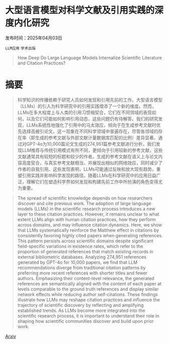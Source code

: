 # 大型语言模型对科学文献及引用实践的深度内化研究

发布时间：2025年04月03日

`LLM应用` `学术出版`

> How Deep Do Large Language Models Internalize Scientific Literature and Citation Practices?

# 摘要

> 科学知识的传播依赖于研究人员如何发现和引用先前的工作。大型语言模型（LLMs）的引入为科学研究中的引用实践增添了一个新的维度。然而，LLMs在多大程度上与人类的引用习惯相契合，它们在不同领域的表现如何，以及它们可能如何影响引用动态，这些问题仍有待解答。我们的研究发现，LLMs系统性地强化了引用中的马太效应，倾向于在生成参考文献时优先选择高被引论文。这一现象在不同科学领域中普遍存在，尽管各领域的存在率（即生成的参考文献与外部文献计量数据库匹配的比例）差异显著。通过对GPT-4o为10,000篇论文生成的274,951篇参考文献进行分析，我们发现LLM推荐与传统引用模式有所不同，更倾向于引用较新的参考文献，这些文献通常具有较短的标题和较少的作者。生成的参考文献在语义上与论文内容高度契合，与真实参考文献相当，并展现出相似的网络效应，同时减少了作者的自我引用。这些发现表明，LLMs可能通过反映和放大现有趋势，重塑引用实践并影响科学发现的路径。随着LLMs在科学研究中的应用日益广泛，理解它们在塑造科学界如何发现和构建先前工作中所扮演的角色变得尤为重要。

> The spread of scientific knowledge depends on how researchers discover and cite previous work. The adoption of large language models (LLMs) in the scientific research process introduces a new layer to these citation practices. However, it remains unclear to what extent LLMs align with human citation practices, how they perform across domains, and may influence citation dynamics. Here, we show that LLMs systematically reinforce the Matthew effect in citations by consistently favoring highly cited papers when generating references. This pattern persists across scientific domains despite significant field-specific variations in existence rates, which refer to the proportion of generated references that match existing records in external bibliometric databases. Analyzing 274,951 references generated by GPT-4o for 10,000 papers, we find that LLM recommendations diverge from traditional citation patterns by preferring more recent references with shorter titles and fewer authors. Emphasizing their content-level relevance, the generated references are semantically aligned with the content of each paper at levels comparable to the ground truth references and display similar network effects while reducing author self-citations. These findings illustrate how LLMs may reshape citation practices and influence the trajectory of scientific discovery by reflecting and amplifying established trends. As LLMs become more integrated into the scientific research process, it is important to understand their role in shaping how scientific communities discover and build upon prior work.

[Arxiv](https://arxiv.org/abs/2504.02767)